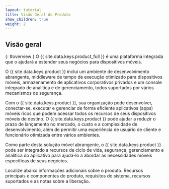 ```yaml
---
layout: tutorial
title: Visão Geral do Produto
show_children: true
weight: 2
---
```

<!-- NLS_CHARSET=UTF-8 -->
## Visão geral
{: #overview }
O {{ site.data.keys.product_full }} é uma
plataforma integrada que o ajudará a estender seus negócios para dispositivos móveis.

O {{ site.data.keys.product }} inclui
um ambiente de desenvolvimento abrangente, middleware de tempo de execução otimizado para dispositivos móveis, armazenamento
de aplicativos corporativos privados e um console integrado de analítica e de gerenciamento, todos suportados por
vários mecanismos de segurança.

Com o {{ site.data.keys.product }}, sua organização pode desenvolver, conectar-se, executar e gerenciar de forma eficiente aplicativos (apps) móveis ricos que podem acessar todos os recursos de seus dispositivos móveis de destino. O {{ site.data.keys.product }} pode ajudar a reduzir o prazo de lançamento no mercado, o custo e a complexidade de desenvolvimento, além de permitir uma experiência de usuário de cliente e funcionário otimizada entre vários ambientes.

Como parte desta solução móvel abrangente, o {{ site.data.keys.product }} pode
ser integrado a recursos de ciclo de vida, segurança, gerenciamento e analítica do aplicativo
para ajudá-lo a abordar as necessidades móveis específicas de seus negócios.

Localize abaixo informações adicionais sobre o produto. Recursos principais e componentes do produto, requisitos do sistema, recursos suportados e as notas sobre a liberação.

